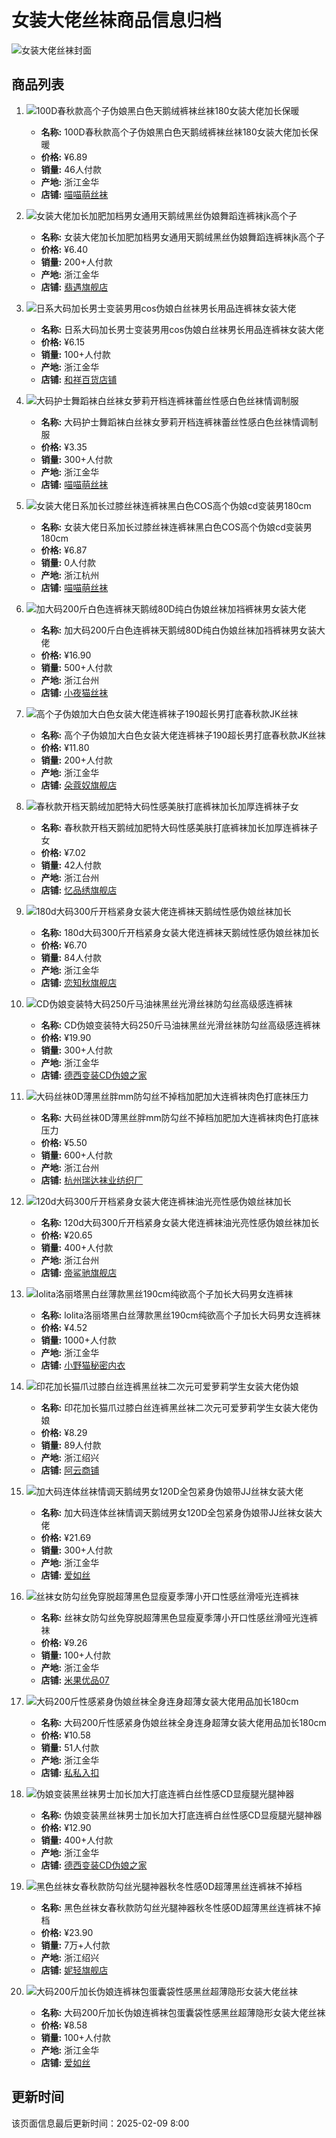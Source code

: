 # 女装大佬丝袜商品信息归档

![女装大佬丝袜封面](https://gw.alicdn.com/imgextra/i1/O1CN01frdmVR1MsT6ck7WNX_!!6000000001490-2-tps-112-112.png)

## 商品列表

1. ![100D春秋款高个子伪娘黑白色天鹅绒裤袜丝袜180女装大佬加长保暖](https://g-search1.alicdn.com/img/bao/uploaded/i4/i1/2215085047772/O1CN01rBDf2y27Hd941Rgnb_!!2215085047772.jpg_.webp)
   - **名称:** 100D春秋款高个子伪娘黑白色天鹅绒裤袜丝袜180女装大佬加长保暖
   - **价格:** ¥6.89
   - **销量:** 46人付款
   - **产地:** 浙江金华
   - **店铺:** [喵喵萌丝袜](//store.taobao.com/shop/view_shop.htm?appUid=RAzN8HWZbmngDxK6CGvgR3eMyToh3Rk5Ltn3QA9nypdqoqxDW5C)

2. ![女装大佬加长加肥加档男女通用天鹅绒黑丝伪娘舞蹈连裤袜jk高个子](https://g-search1.alicdn.com/img/bao/uploaded/i4/i3/2210263689951/O1CN01k62UIX2NNc48gphDl_!!0-item_pic.jpg_.webp)
   - **名称:** 女装大佬加长加肥加档男女通用天鹅绒黑丝伪娘舞蹈连裤袜jk高个子
   - **价格:** ¥6.40
   - **销量:** 200+人付款
   - **产地:** 浙江金华
   - **店铺:** [翡遇旗舰店](//store.taobao.com/shop/view_shop.htm?appUid=RAzN8HWXA96VCBA6kVWNPWEk7Uc3VtmSxAAZiLxr2SB8qFH6P4J)

3. ![日系大码加长男士变装男用cos伪娘白丝袜男长用品连裤袜女装大佬](https://g-search2.alicdn.com/img/bao/uploaded/i4/i2/2214168623468/O1CN01TLHVU71bUOVYHFz80_!!2214168623468.jpg_.webp)
   - **名称:** 日系大码加长男士变装男用cos伪娘白丝袜男长用品连裤袜女装大佬
   - **价格:** ¥6.15
   - **销量:** 100+人付款
   - **产地:** 浙江金华
   - **店铺:** [和祥百货店铺](//store.taobao.com/shop/view_shop.htm?appUid=RAzN8HWNFpNx7W88YrToyJAxBEwWn2AmtgWxgFV1gdbKiofgXtx)

4. ![大码护士舞蹈袜白丝袜女萝莉开档连裤袜蕾丝性感白色丝袜情调制服](https://g-search3.alicdn.com/img/bao/uploaded/i4/i1/2215085047772/O1CN01b3QDW627HdAvWp36w_!!2215085047772.jpg_.webp)
   - **名称:** 大码护士舞蹈袜白丝袜女萝莉开档连裤袜蕾丝性感白色丝袜情调制服
   - **价格:** ¥3.35
   - **销量:** 300+人付款
   - **产地:** 浙江金华
   - **店铺:** [喵喵萌丝袜](//store.taobao.com/shop/view_shop.htm?appUid=RAzN8HWZbmngDxK6CGvgR3eMyToh3Rk5Ltn3QA9nypdqoqxDW5C)

5. ![女装大佬日系加长过膝丝袜连裤袜黑白色COS高个伪娘cd变装男180cm](https://g-search3.alicdn.com/img/bao/uploaded/i4/i1/2215085047772/O1CN011AUCWF27Hd6n6MD7V_!!2215085047772.jpg_.webp)
   - **名称:** 女装大佬日系加长过膝丝袜连裤袜黑白色COS高个伪娘cd变装男180cm
   - **价格:** ¥6.87
   - **销量:** 0人付款
   - **产地:** 浙江杭州
   - **店铺:** [喵喵萌丝袜](//store.taobao.com/shop/view_shop.htm?appUid=RAzN8HWZbmngDxK6CGvgR3eMyToh3Rk5Ltn3QA9nypdqoqxDW5C)

6. ![加大码200斤白色连裤袜天鹅绒80D纯白伪娘丝袜加裆裤袜男女装大佬](https://g-search3.alicdn.com/img/bao/uploaded/i4/i3/2206674816060/O1CN01BxW7oB1udX8Och133_!!2206674816060.jpg_.webp)
   - **名称:** 加大码200斤白色连裤袜天鹅绒80D纯白伪娘丝袜加裆裤袜男女装大佬
   - **价格:** ¥16.90
   - **销量:** 500+人付款
   - **产地:** 浙江台州
   - **店铺:** [小夜猫丝袜](//store.taobao.com/shop/view_shop.htm?appUid=RAzN8HWYrHQ9dB4BZsFqt3cJpF23fxjuLjy1KcH2M3dcDoAGL77)

7. ![高个子伪娘加大白色女装大佬连裤袜子190超长男打底春秋款JK丝袜](https://g-search3.alicdn.com/img/bao/uploaded/i4/i4/2201507207050/O1CN01WT6VsV21wxAOSnY50_!!0-item_pic.jpg_.webp)
   - **名称:** 高个子伪娘加大白色女装大佬连裤袜子190超长男打底春秋款JK丝袜
   - **价格:** ¥11.80
   - **销量:** 200+人付款
   - **产地:** 浙江金华
   - **店铺:** [朵蔻奴旗舰店](//store.taobao.com/shop/view_shop.htm?appUid=RAzN8HWQ6gi3n9dpERtui5XMDNKdgA1cMSDt4xQfGWxg7aYEWss)

8. ![春秋款开档天鹅绒加肥特大码性感美肤打底裤袜加长加厚连裤袜子女](https://g-search2.alicdn.com/img/bao/uploaded/i4/i3/2212001611547/O1CN01EDqe6f1NIZjvUVMwU_!!4611686018427387675-0-item_pic.jpg_.webp)
   - **名称:** 春秋款开档天鹅绒加肥特大码性感美肤打底裤袜加长加厚连裤袜子女
   - **价格:** ¥7.02
   - **销量:** 42人付款
   - **产地:** 浙江台州
   - **店铺:** [忆品绣旗舰店](//store.taobao.com/shop/view_shop.htm?appUid=RAzN8HWZbtYZSF35Spc29Ed6tt9UXgCaoizTTEKN7jShMYLSZhK)

9. ![180d大码300斤开档紧身女装大佬连裤袜天鹅绒性感伪娘丝袜加长](https://g-search1.alicdn.com/img/bao/uploaded/i4/i4/2207301932234/O1CN01cXc5Xv1SNDlYzj4YW_!!0-item_pic.jpg_.webp)
   - **名称:** 180d大码300斤开档紧身女装大佬连裤袜天鹅绒性感伪娘丝袜加长
   - **价格:** ¥6.70
   - **销量:** 84人付款
   - **产地:** 浙江金华
   - **店铺:** [恋知秋旗舰店](//store.taobao.com/shop/view_shop.htm?appUid=RAzN8HWZKJbE9e7eiSKT9exzCmvhy9rJtJ1ui3ukzAe3153JkYG)

10. ![CD伪娘变装特大码250斤马油袜黑丝光滑丝袜防勾丝高级感连裤袜](https://g-search3.alicdn.com/img/bao/uploaded/i4/i4/2206343716212/O1CN0133B8LJ1vl9HtoPCcp_!!2206343716212.jpg_.webp)
    - **名称:** CD伪娘变装特大码250斤马油袜黑丝光滑丝袜防勾丝高级感连裤袜
    - **价格:** ¥19.90
    - **销量:** 300+人付款
    - **产地:** 浙江金华
    - **店铺:** [德西变装CD伪娘之家](//store.taobao.com/shop/view_shop.htm?appUid=RAzN8HWRJLScewwmimUrpQdbt74fguVygYXVrwGSPhmKs4KMiUf)

11. ![大码丝袜0D薄黑丝胖mm防勾丝不掉档加肥加大连裤袜肉色打底袜压力](https://g-search3.alicdn.com/img/bao/uploaded/i4/i4/697017683/O1CN01fUZeqF26crstzDCfR_!!697017683.jpg_.webp)
    - **名称:** 大码丝袜0D薄黑丝胖mm防勾丝不掉档加肥加大连裤袜肉色打底袜压力
    - **价格:** ¥5.50
    - **销量:** 600+人付款
    - **产地:** 浙江台州
    - **店铺:** [杭州瑞达袜业纺织厂](//store.taobao.com/shop/view_shop.htm?appUid=RAzN8HWTCzcoPjnsuM6P7qYoSreBNRtRHaxa3LRPCsFBExCBvEM)

12. ![120d大码300斤开档紧身女装大佬连裤袜油光亮性感伪娘丝袜加长](https://g-search3.alicdn.com/img/bao/uploaded/i4/i4/2206667202441/O1CN014JTUg91Tu1nZ2zjpb_!!0-item_pic.jpg_.webp)
    - **名称:** 120d大码300斤开档紧身女装大佬连裤袜油光亮性感伪娘丝袜加长
    - **价格:** ¥20.65
    - **销量:** 400+人付款
    - **产地:** 浙江台州
    - **店铺:** [帝鲨驰旗舰店](//store.taobao.com/shop/view_shop.htm?appUid=RAzN8HWUpYFR7gysnTLEU4Mre2RKeu4hxjeTCJ6TfxyiZd8xxhN)

13. ![lolita洛丽塔黑白丝薄款黑丝190cm纯欲高个子加长大码男女连裤袜](https://g-search3.alicdn.com/img/bao/uploaded/i4/i3/2214802580296/O1CN01sZ0GYn1E3c736Hbtb_!!2214802580296.jpg_.webp)
    - **名称:** lolita洛丽塔黑白丝薄款黑丝190cm纯欲高个子加长大码男女连裤袜
    - **价格:** ¥4.52
    - **销量:** 1000+人付款
    - **产地:** 浙江金华
    - **店铺:** [小野猫秘密内衣](//store.taobao.com/shop/view_shop.htm?appUid=RAzN8HWNLWaRXYTAbu354nGWQWESPwdSsAn6Wnh69qyQBmVGXJF)

14. ![印花加长猫爪过膝白丝连裤黑丝袜二次元可爱萝莉学生女装大佬伪娘](https://g-search1.alicdn.com/img/bao/uploaded/i4/i2/2210047235249/O1CN01brADRX1oe5sM4wDaw_!!2210047235249.jpg_.webp)
    - **名称:** 印花加长猫爪过膝白丝连裤黑丝袜二次元可爱萝莉学生女装大佬伪娘
    - **价格:** ¥8.29
    - **销量:** 89人付款
    - **产地:** 浙江绍兴
    - **店铺:** [阿云商铺](//store.taobao.com/shop/view_shop.htm?appUid=RAzN8HWUUZpZ37UfTM2VTPXA3HyTyFjKtTsFDrGT39oPnKLQgSg)

15. ![加大码连体丝袜情调天鹅绒男女120D全包紧身伪娘带JJ丝袜女装大佬](https://g-search3.alicdn.com/img/bao/uploaded/i4/i4/2214107077282/O1CN01NiqoGE23fD5AissRf_!!2214107077282.png_.webp)
    - **名称:** 加大码连体丝袜情调天鹅绒男女120D全包紧身伪娘带JJ丝袜女装大佬
    - **价格:** ¥21.69
    - **销量:** 300+人付款
    - **产地:** 浙江金华
    - **店铺:** [爱如丝](//store.taobao.com/shop/view_shop.htm?appUid=RAzN8HWbPM4tGr9Nrkm9CP1gT5qKKUPkQUrrkL9yw1serALTiy4)

16. ![丝袜女防勾丝免穿脱超薄黑色显瘦夏季薄小开口性感丝滑哑光连裤袜](https://g-search3.alicdn.com/img/bao/uploaded/i4/i4/2217949477590/O1CN012BDKIi25wH64GNILA_!!2217949477590.jpg_.webp)
    - **名称:** 丝袜女防勾丝免穿脱超薄黑色显瘦夏季薄小开口性感丝滑哑光连裤袜
    - **价格:** ¥9.26
    - **销量:** 100+人付款
    - **产地:** 浙江金华
    - **店铺:** [米果优品07](//store.taobao.com/shop/view_shop.htm?appUid=RAzN8HWQ7xKLHTdeHCD4MgeuGoScLrjZTaWf558PhQanT2iCpQk)

17. ![大码200斤性感紧身伪娘丝袜全身连身超薄女装大佬用品加长180cm](https://g-search1.alicdn.com/img/bao/uploaded/i4/i1/2213188823857/O1CN01WQlli41eMYb2Sorse_!!2213188823857.jpg_.webp)
    - **名称:** 大码200斤性感紧身伪娘丝袜全身连身超薄女装大佬用品加长180cm
    - **价格:** ¥10.58
    - **销量:** 51人付款
    - **产地:** 浙江金华
    - **店铺:** [私私入扣](//store.taobao.com/shop/view_shop.htm?appUid=RAzN8HWRNGnu4UmGdKYzLLq38DqN3NdSf5kZixHds8if8i22eqS)

18. ![伪娘变装黑丝袜男士加长加大打底连裤白丝性感CD显瘦腿光腿神器](https://g-search3.alicdn.com/img/bao/uploaded/i4/i2/2206343716212/O1CN01zomAhS1vl9ILRBY0N_!!2206343716212.jpg_.webp)
    - **名称:** 伪娘变装黑丝袜男士加长加大打底连裤白丝性感CD显瘦腿光腿神器
    - **价格:** ¥12.90
    - **销量:** 400+人付款
    - **产地:** 浙江金华
    - **店铺:** [德西变装CD伪娘之家](//store.taobao.com/shop/view_shop.htm?appUid=RAzN8HWRJLScewwmimUrpQdbt74fguVygYXVrwGSPhmKs4KMiUf)

19. ![黑色丝袜女春秋款防勾丝光腿神器秋冬性感0D超薄黑丝连裤袜不掉档](https://g-search3.alicdn.com/img/bao/uploaded/i4/i3/3586123655/O1CN01CKgRzk1cs2QgErb0j_!!0-item_pic.jpg_.webp)
    - **名称:** 黑色丝袜女春秋款防勾丝光腿神器秋冬性感0D超薄黑丝连裤袜不掉档
    - **价格:** ¥23.90
    - **销量:** 7万+人付款
    - **产地:** 浙江绍兴
    - **店铺:** [妮轻旗舰店](//store.taobao.com/shop/view_shop.htm?appUid=RAzN8HWQtu1bREaTQpKAwzmzuLn7qCM7UAKN83QbP7X5i5puEFC)

20. ![大码200斤加长伪娘连裤袜包蛋囊袋性感黑丝超薄隐形女装大佬丝袜](https://g-search2.alicdn.com/img/bao/uploaded/i4/i3/2214107077282/O1CN01NvKGRg23fD7c5kRBt_!!2214107077282.jpg_.webp)
    - **名称:** 大码200斤加长伪娘连裤袜包蛋囊袋性感黑丝超薄隐形女装大佬丝袜
    - **价格:** ¥8.58
    - **销量:** 100+人付款
    - **产地:** 浙江金华
    - **店铺:** [爱如丝](//store.taobao.com/shop/view_shop.htm?appUid=RAzN8HWbPM4tGr9Nrkm9CP1gT5qKKUPkQUrrkL9yw1serALTiy4)

## 更新时间
该页面信息最后更新时间：2025-02-09 8:00